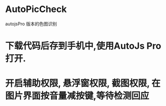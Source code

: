 # AutoPicCheck
autojsPro 版本的色图识别

# 下载代码后存到手机中,使用AutoJs Pro打开.
# 开启辅助权限, 悬浮窗权限, 截图权限, 在图片界面按音量减按键,等待检测回应
